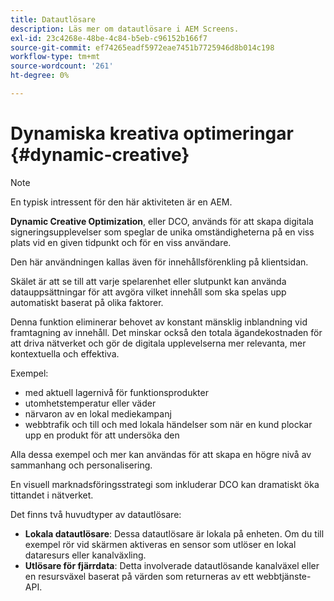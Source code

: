 ```yaml
---
title: Datautlösare
description: Läs mer om datautlösare i AEM Screens.
exl-id: 23c4268e-48be-4c84-b5eb-c96152b166f7
source-git-commit: ef74265eadf5972eae7451b7725946d8b014c198
workflow-type: tm+mt
source-wordcount: '261'
ht-degree: 0%

---
```


# Dynamiska kreativa optimeringar {#dynamic-creative}

>[!NOTE]
>
>En typisk intressent för den här aktiviteten är en AEM.

**Dynamic Creative Optimization**, eller DCO, används för att skapa digitala signeringsupplevelser som speglar de unika omständigheterna på en viss plats vid en given tidpunkt och för en viss användare.

Den här användningen kallas även för innehållsförenkling på klientsidan.

Skälet är att se till att varje spelarenhet eller slutpunkt kan använda datauppsättningar för att avgöra vilket innehåll som ska spelas upp automatiskt baserat på olika faktorer.

Denna funktion eliminerar behovet av konstant mänsklig inblandning vid framtagning av innehåll. Det minskar också den totala ägandekostnaden för att driva nätverket och gör de digitala upplevelserna mer relevanta, mer kontextuella och effektiva.

Exempel:

* med aktuell lagernivå för funktionsprodukter
* utomhetstemperatur eller väder
* närvaron av en lokal mediekampanj
* webbtrafik och till och med lokala händelser som när en kund plockar upp en produkt för att undersöka den

Alla dessa exempel och mer kan användas för att skapa en högre nivå av sammanhang och personalisering.

En visuell marknadsföringsstrategi som inkluderar DCO kan dramatiskt öka tittandet i nätverket.

Det finns två huvudtyper av datautlösare:

* **Lokala datautlösare**: Dessa datautlösare är lokala på enheten. Om du till exempel rör vid skärmen aktiveras en sensor som utlöser en lokal dataresurs eller kanalväxling.
* **Utlösare för fjärrdata**: Detta involverade datautlösande kanalväxel eller en resursväxel baserat på värden som returneras av ett webbtjänste-API.

